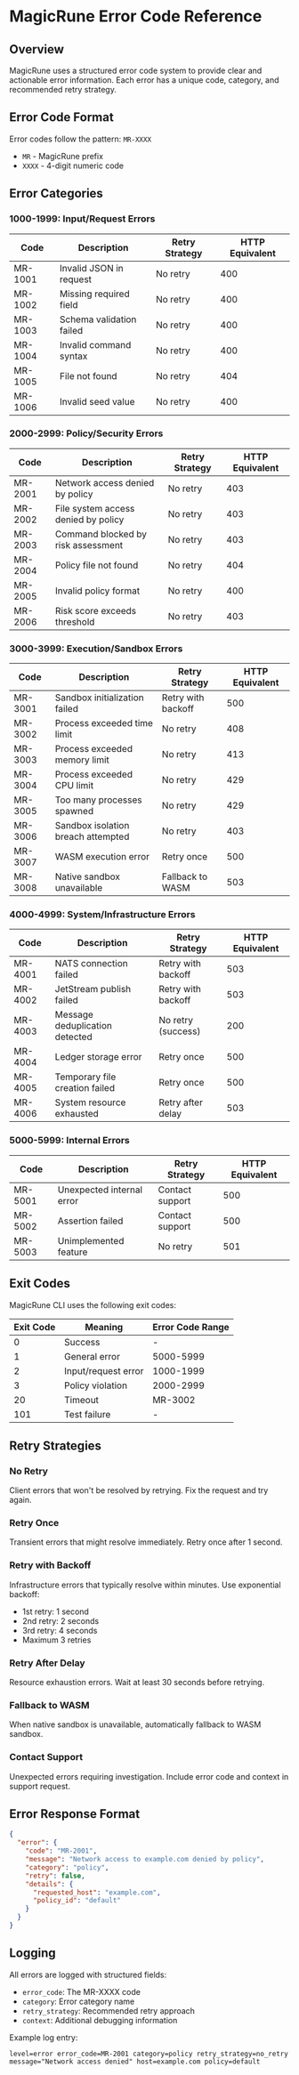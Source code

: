 # MagicRune Error Code Reference

## Overview

MagicRune uses a structured error code system to provide clear and actionable error information. Each error has a unique code, category, and recommended retry strategy.

## Error Code Format

Error codes follow the pattern: `MR-XXXX`
- `MR` - MagicRune prefix
- `XXXX` - 4-digit numeric code

## Error Categories

### 1000-1999: Input/Request Errors
| Code | Description | Retry Strategy | HTTP Equivalent |
|------|-------------|----------------|-----------------|
| MR-1001 | Invalid JSON in request | No retry | 400 |
| MR-1002 | Missing required field | No retry | 400 |
| MR-1003 | Schema validation failed | No retry | 400 |
| MR-1004 | Invalid command syntax | No retry | 400 |
| MR-1005 | File not found | No retry | 404 |
| MR-1006 | Invalid seed value | No retry | 400 |

### 2000-2999: Policy/Security Errors
| Code | Description | Retry Strategy | HTTP Equivalent |
|------|-------------|----------------|-----------------|
| MR-2001 | Network access denied by policy | No retry | 403 |
| MR-2002 | File system access denied by policy | No retry | 403 |
| MR-2003 | Command blocked by risk assessment | No retry | 403 |
| MR-2004 | Policy file not found | No retry | 404 |
| MR-2005 | Invalid policy format | No retry | 400 |
| MR-2006 | Risk score exceeds threshold | No retry | 403 |

### 3000-3999: Execution/Sandbox Errors
| Code | Description | Retry Strategy | HTTP Equivalent |
|------|-------------|----------------|-----------------|
| MR-3001 | Sandbox initialization failed | Retry with backoff | 500 |
| MR-3002 | Process exceeded time limit | No retry | 408 |
| MR-3003 | Process exceeded memory limit | No retry | 413 |
| MR-3004 | Process exceeded CPU limit | No retry | 429 |
| MR-3005 | Too many processes spawned | No retry | 429 |
| MR-3006 | Sandbox isolation breach attempted | No retry | 403 |
| MR-3007 | WASM execution error | Retry once | 500 |
| MR-3008 | Native sandbox unavailable | Fallback to WASM | 503 |

### 4000-4999: System/Infrastructure Errors
| Code | Description | Retry Strategy | HTTP Equivalent |
|------|-------------|----------------|-----------------|
| MR-4001 | NATS connection failed | Retry with backoff | 503 |
| MR-4002 | JetStream publish failed | Retry with backoff | 503 |
| MR-4003 | Message deduplication detected | No retry (success) | 200 |
| MR-4004 | Ledger storage error | Retry once | 500 |
| MR-4005 | Temporary file creation failed | Retry once | 500 |
| MR-4006 | System resource exhausted | Retry after delay | 503 |

### 5000-5999: Internal Errors
| Code | Description | Retry Strategy | HTTP Equivalent |
|------|-------------|----------------|-----------------|
| MR-5001 | Unexpected internal error | Contact support | 500 |
| MR-5002 | Assertion failed | Contact support | 500 |
| MR-5003 | Unimplemented feature | No retry | 501 |

## Exit Codes

MagicRune CLI uses the following exit codes:

| Exit Code | Meaning | Error Code Range |
|-----------|---------|------------------|
| 0 | Success | - |
| 1 | General error | 5000-5999 |
| 2 | Input/request error | 1000-1999 |
| 3 | Policy violation | 2000-2999 |
| 20 | Timeout | MR-3002 |
| 101 | Test failure | - |

## Retry Strategies

### No Retry
Client errors that won't be resolved by retrying. Fix the request and try again.

### Retry Once
Transient errors that might resolve immediately. Retry once after 1 second.

### Retry with Backoff
Infrastructure errors that typically resolve within minutes. Use exponential backoff:
- 1st retry: 1 second
- 2nd retry: 2 seconds
- 3rd retry: 4 seconds
- Maximum 3 retries

### Retry After Delay
Resource exhaustion errors. Wait at least 30 seconds before retrying.

### Fallback to WASM
When native sandbox is unavailable, automatically fallback to WASM sandbox.

### Contact Support
Unexpected errors requiring investigation. Include error code and context in support request.

## Error Response Format

```json
{
  "error": {
    "code": "MR-2001",
    "message": "Network access to example.com denied by policy",
    "category": "policy",
    "retry": false,
    "details": {
      "requested_host": "example.com",
      "policy_id": "default"
    }
  }
}
```

## Logging

All errors are logged with structured fields:
- `error_code`: The MR-XXXX code
- `category`: Error category name
- `retry_strategy`: Recommended retry approach
- `context`: Additional debugging information

Example log entry:
```
level=error error_code=MR-2001 category=policy retry_strategy=no_retry 
message="Network access denied" host=example.com policy=default
```